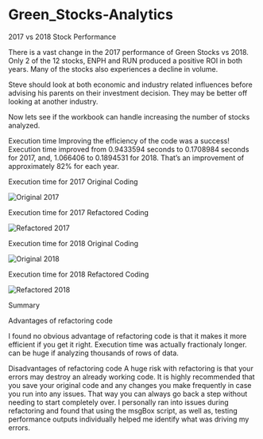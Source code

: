 # Green_Stocks-Analytics
2017 vs 2018 Stock Performance

There is a vast change in the 2017 performance of Green Stocks vs 2018. Only 2 of the 12 stocks, ENPH and RUN produced a positive ROI in both years. Many of the stocks also experiences a decline in volume.

Steve should look at both economic and industry related influences before advising his parents on their investment decision. They may be better off looking at another industry.

Now lets see if the workbook can handle increasing the number of stocks analyzed.

Execution time
Improving the efficiency of the code was a success! Execution time improved from 0.9433594 seconds to 0.1708984 seconds for 2017, and, 1.066406 to 0.1894531 for 2018. That’s an improvement of approximately 82% for each year.

Execution time for 2017 Original Coding

![Original 2017](https://user-images.githubusercontent.com/95458216/147981178-fd7faca5-02ca-4286-b0dd-944ce9693717.png)

Execution time for 2017 Refactored Coding

![Refactored 2017](https://user-images.githubusercontent.com/95458216/147981201-dcde1867-131e-40ce-a978-66a4d455dcac.png)

Execution time for 2018 Original Coding

![Original 2018](https://user-images.githubusercontent.com/95458216/147981210-ee4bff0a-edbe-4d9a-8407-e33e2e278543.png)

Execution time for 2018 Refactored Coding

![Refactored 2018](https://user-images.githubusercontent.com/95458216/147981213-56547aa9-0a79-4fb8-85da-c4e72156921d.png)

Summary

Advantages of refactoring code

I found no obvious advantage of refactoring code is that it makes it more efficient if you get it right. Execution time was actually fractionaly longer. can be huge if analyzing thousands of rows of data.

Disadvantages of refactoring code
A huge risk with refactoring is that your errors may destroy an already working code. It is highly recommended that you save your original code and any changes you make frequently in case you run into any issues. That way you can always go back a step without needing to start completely over. I personally ran into issues during refactoring and found that using the msgBox script, as well as, testing performance outputs individually helped me identify what was driving my errors.
